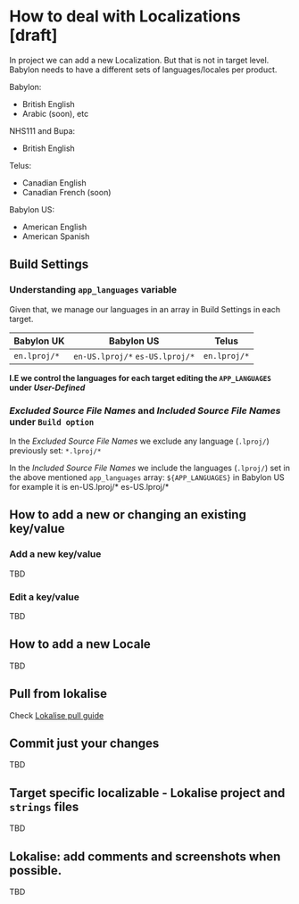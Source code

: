 # How to deal with Localizations [draft]

In project we can add a new Localization. But that is not in target level. Babylon needs to have a different sets of languages/locales per product.

Babylon:
  - British English
  - Arabic (soon), etc 

NHS111 and Bupa:
  - British English

Telus:
  - Canadian English
  - Canadian French (soon)

Babylon US:
  - American English
  - American Spanish

## Build Settings
### Understanding `app_languages` variable
Given that, we manage our languages in an array in Build Settings in each target.

| Babylon UK | Babylon US | Telus |
|--------|--------|--------|
| `en.lproj/*` | `en-US.lproj/*` `es-US.lproj/*` | `en.lproj/*` |

**I.E we control the languages for each target editing the `APP_LANGUAGES` under _User-Defined_**

### _Excluded Source File Names_ and _Included Source File Names_ under `Build option`
In the _Excluded Source File Names_ we exclude any language (`.lproj/`) previously set:
`*.lproj/*` 

In the _Included Source File Names_ we include the languages (`.lproj/`) set in the above mentioned `app_languages` array:
`${APP_LANGUAGES}` in Babylon US for example it is en-US.lproj/* es-US.lproj/*



## How to add a new or changing an existing key/value
### Add a new key/value
TBD

### Edit a key/value
TBD

## How to add a new Locale
TBD

## Pull from lokalise
Check [Lokalise pull guide](https://github.com/Babylonpartners/ios-playbook/blob/master/Cookbook/Technical-Documents/Lokalise.md)

## Commit just your changes
TBD

## Target specific localizable - Lokalise project and `strings` files
TBD

## Lokalise: add comments and screenshots when possible.
TBD
